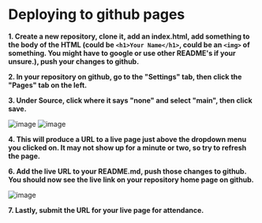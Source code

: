 # Deploying to github pages

**1. Create a new repository, clone it, add an index.html, add something to the body of the HTML (could be `<h1>Your Name</h1>`, could be an `<img>` of something. You might have to google or use other README's if your unsure.), push your changes to github.**

**2. In your repository on github, go to the "Settings" tab, then click the "Pages" tab on the left.**

**3. Under Source, click where it says "none" and select "main", then click save.**

![image](./assets/none.png) 
![image](./assets/source.png) 

**4. This will produce a URL to a live page just above the dropdown menu you clicked on. It may not show up for a minute or two, so try to refresh the page.**

**6. Add the live URL to your README.md, push those changes to github. You should now see the live link on your repository home page on github.**

![image](./assets/url-in-readme.png) 

**7. Lastly, submit the URL for your live page for attendance.**





